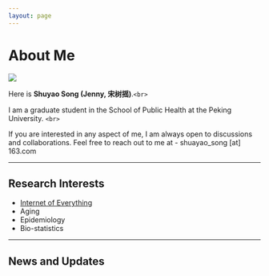 ```yaml
---
layout: page
---
```

# About Me

<img src="https://shuyaosong1019.github.io/songshuyao.jpg" class="floatpic">

Here is **Shuyao Song (Jenny, 宋树摇)**.`<br>`

I am a graduate student in the School of Public Health at the Peking University. `<br>`

If you are interested in any aspect of me, I am always open to discussions and collaborations. Feel free to reach out to me at - shuayao_song [at] 163.com

---

## Research Interests

<!-- **<font color="#990000">I am actively seeking a PhD position for 2025 Fall admission. If you have any information, please contact me!</font>** -->

- [Internet of Everything](https://scholar.google.com/citations?view_op=search_authors&hl=zh-CN&mauthors=label:internet_of_everything)
- Aging
- Epidemiology
- Bio-statistics

<!-- My current research focuses on practical problems that artificial intelligence faces in real life. My interests are on the **Machine Learning** and its applications in **Industrial IoT**. In a word, advanced technologies like ML and IoT positively influence the life of everybody.  I wish to devote my talent to this meaningful cause and bring well-being to society. -->

---

## News and Updates


<br>
